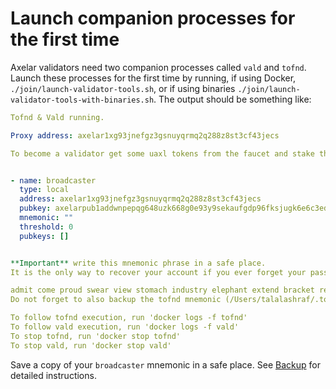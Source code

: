 # Launch companion processes for the first time

Axelar validators need two companion processes called `vald` and `tofnd`.
Launch these processes for the first time by running, if using Docker, `./join/launch-validator-tools.sh`,
or if using binaries `./join/launch-validator-tools-with-binaries.sh`.  The output should be something like:

```yaml
Tofnd & Vald running.

Proxy address: axelar1xg93jnefgz3gsnuyqrmq2q288z8st3cf43jecs

To become a validator get some uaxl tokens from the faucet and stake them


- name: broadcaster
  type: local
  address: axelar1xg93jnefgz3gsnuyqrmq2q288z8st3cf43jecs
  pubkey: axelarpub1addwnpepqg648uzk668g0e93y9sekaufgdp96fksjugk6e6c3eddypzc8qm525yhx2m
  mnemonic: ""
  threshold: 0
  pubkeys: []


**Important** write this mnemonic phrase in a safe place.
It is the only way to recover your account if you ever forget your password.

admit come proud swear view stomach industry elephant extend bracket reveal dinner july absorb beef stick say pact sick
Do not forget to also backup the tofnd mnemonic (/Users/talalashraf/.tofnd/import)

To follow tofnd execution, run 'docker logs -f tofnd'
To follow vald execution, run 'docker logs -f vald'
To stop tofnd, run 'docker stop tofnd'
To stop vald, run 'docker stop vald'
```

Save a copy of your `broadcaster` mnemonic in a safe place.  See [Backup](/validator-zone/setup/backup) for detailed instructions.